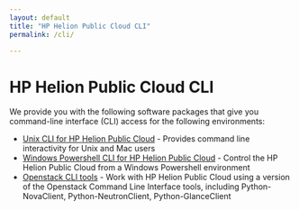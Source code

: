 ```yaml
---
layout: default
title: "HP Helion Public Cloud CLI"
permalink: /cli/

---
```

# HP Helion Public Cloud CLI

We provide you with the following software packages that give you command-line interface (CLI) access for the following environments:

* [Unix CLI for HP Helion Public Cloud](/cli/unix) - Provides command line interactivity for Unix and Mac users
* [Windows Powershell CLI for HP Helion Public Cloud](/cli/windows) - Control the HP Helion Public Cloud from a Windows Powershell environment
* [Openstack CLI tools](/cli/nova) - Work with HP Helion Public Cloud using a version of the Openstack Command Line Interface tools, including Python-NovaClient, Python-NeutronClient, Python-GlanceClient
